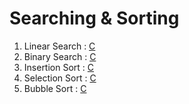 # Searching & Sorting

1. Linear Search : [C](https://github.com/UEMK-CS-2019/Classes-YT-link/blob/main/Handy%20Codes/Linear%20Search.c)
2. Binary Search : [C](https://github.com/UEMK-CS-2019/Classes-YT-link/blob/main/Handy%20Codes/Binary%20Search.c)
3. Insertion Sort : [C](https://github.com/UEMK-CS-2019/Classes-YT-link/blob/main/Handy%20Codes/Insertion%20Sort.c)
4. Selection Sort : [C](https://github.com/UEMK-CS-2019/Classes-YT-link/blob/main/Handy%20Codes/Selection%20Sort.c)
5. Bubble Sort : [C](https://github.com/UEMK-CS-2019/Classes-YT-link/blob/main/Handy%20Codes/Bubble%20Sort.c)
